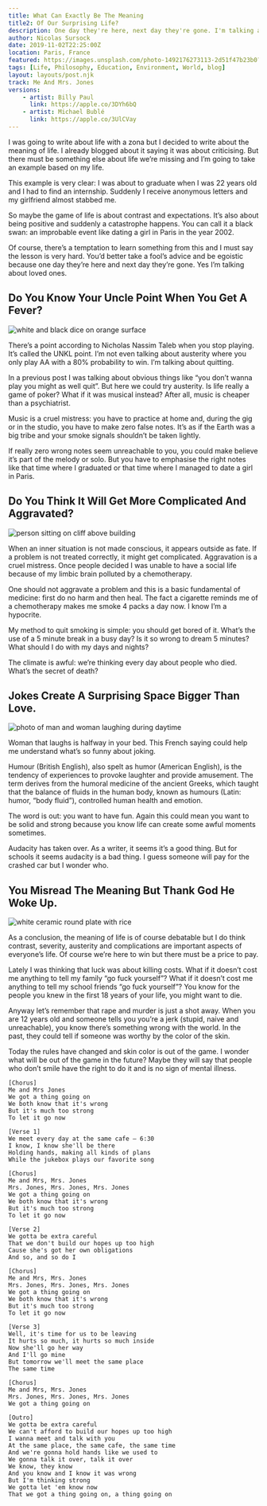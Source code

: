 ```yaml
---
title: What Can Exactly Be The Meaning 
title2: Of Our Surprising Life?
description: One day they're here, next day they're gone. I'm talking about loved ones. The game of life could be about setting correct expectations.
author: Nicolas Sursock
date: 2019-11-02T22:25:00Z
location: Paris, France
featured: https://images.unsplash.com/photo-1492176273113-2d51f47b23b0?ixlib=rb-4.0.3&ixid=MnwxMjA3fDB8MHxwaG90by1wYWdlfHx8fGVufDB8fHx8&auto=format&fit=crop
tags: [Life, Philosophy, Education, Environment, World, blog]
layout: layouts/post.njk
track: Me And Mrs. Jones
versions:
    - artist: Billy Paul
      link: https://apple.co/3DYh6bQ
    - artist: Michael Bublé
      link: https://apple.co/3UlCVay
---
```


I was going to write about life with a zona but I decided to write about the meaning of life. I already blogged about it saying it was about criticising. But there must be something else about life we’re missing and I’m going to take an example based on my life.

This example is very clear: I was about to graduate when I was 22 years old and I had to find an internship. Suddenly I receive anonymous letters and my girlfriend almost stabbed me.

So maybe the game of life is about contrast and expectations. It’s also about being positive and suddenly a catastrophe happens. You can call it a black swan: an improbable event like dating a girl in Paris in the year 2002.

Of course, there’s a temptation to learn something from this and I must say the lesson is very hard. You’d better take a fool’s advice and be egoistic because one day they’re here and next day they’re gone. Yes I’m talking about loved ones.

## Do You Know Your Uncle Point When You Get A Fever?

<aside class="md:-mr-56 md:float-right w-full md:w-2/3 md:px-8">
  <img x-intersect.once.ratio-0="$el.src = $el.dataset.src" class="rounded-lg" alt="white and black dice on orange surface" data-src="https://images.unsplash.com/photo-1585435557343-3b092031a831?ixlib=rb-4.0.3&ixid=MnwxMjA3fDB8MHxwaG90by1wYWdlfHx8fGVufDB8fHx8&auto=format&fit=crop&q=80&w=800&h=600">
</aside>

There’s a point according to Nicholas Nassim Taleb when you stop playing. It’s called the UNKL point. I’m not even talking about austerity where you only play AA with a 80% probability to win. I’m talking about quitting.

In a previous post I was talking about obvious things like “you don’t wanna play you might as well quit”. But here we could try austerity. Is life really a game of poker? What if it was musical instead? After all, music is cheaper than a psychiatrist.

Music is a cruel mistress: you have to practice at home and, during the gig or in the studio, you have to make zero false notes. It’s as if the Earth was a big tribe and your smoke signals shouldn’t be taken lightly.

If really zero wrong notes seem unreachable to you, you could make believe it’s part of the melody or solo. But you have to emphasise the right notes like that time where I graduated or that time where I managed to date a girl in Paris.

## Do You Think It Will Get More Complicated And Aggravated?

<aside class="md:-ml-56 md:float-left w-full md:w-2/3 md:px-8">
  <img x-intersect.once.ratio-0="$el.src = $el.dataset.src" class="rounded-lg" alt="person sitting on cliff above building" data-src="https://images.unsplash.com/photo-1460639763825-d45267e63cd3?ixlib=rb-4.0.3&ixid=MnwxMjA3fDB8MHxwaG90by1wYWdlfHx8fGVufDB8fHx8&auto=format&fit=crop&q=80&w=800&h=600">
</aside>

When an inner situation is not made conscious, it appears outside as fate. If a problem is not treated correctly, it might get complicated. Aggravation is a cruel mistress. Once people decided I was unable to have a social life because of my limbic brain polluted by a chemotherapy.

One should not aggravate a problem and this is a basic fundamental of medicine: first do no harm and then heal. The fact a cigarette reminds me of a chemotherapy makes me smoke 4 packs a day now. I know I’m a hypocrite.

My method to quit smoking is simple: you should get bored of it. What’s the use of a 5 minute break in a busy day? Is it so wrong to dream 5 minutes? What should I do with my days and nights?

The climate is awful: we’re thinking every day about people who died. What’s the secret of death?

## Jokes Create A Surprising Space Bigger Than Love.

<aside class="md:-mr-56 md:float-right w-full md:w-2/3 md:px-8">
  <img x-intersect.once.ratio-0="$el.src = $el.dataset.src" class="rounded-lg" alt="photo of man and woman laughing during daytime" data-src="https://images.unsplash.com/photo-1466979939565-131c4b39a51b?ixlib=rb-4.0.3&ixid=MnwxMjA3fDB8MHxwaG90by1wYWdlfHx8fGVufDB8fHx8&auto=format&fit=crop&q=80&w=800&h=600">
</aside>

Woman that laughs is halfway in your bed. This French saying could help me understand what’s so funny about joking.

Humour (British English), also spelt as humor (American English), is the tendency of experiences to provoke laughter and provide amusement. The term derives from the humoral medicine of the ancient Greeks, which taught that the balance of fluids in the human body, known as humours (Latin: humor, “body fluid”), controlled human health and emotion.

The word is out: you want to have fun. Again this could mean you want to be solid and strong because you know life can create some awful moments sometimes.

Audacity has taken over. As a writer, it seems it’s a good thing. But for schools it seems audacity is a bad thing. I guess someone will pay for the crashed car but I wonder who.

## You Misread The Meaning But Thank God He Woke Up.

<aside class="md:-ml-56 md:float-left w-full md:w-2/3 md:px-8">
  <img x-intersect.once.ratio-0="$el.src = $el.dataset.src" class="rounded-lg" alt="white ceramic round plate with rice" data-src="https://images.unsplash.com/photo-1602267927599-9205b8e2b368?ixlib=rb-4.0.3&ixid=MnwxMjA3fDB8MHxwaG90by1wYWdlfHx8fGVufDB8fHx8&auto=format&fit=crop&q=80&w=800&h=600">
</aside>

As a conclusion, the meaning of life is of course debatable but I do think contrast, severity, austerity and complications are important aspects of everyone’s life. Of course we’re here to win but there must be a price to pay.

Lately I was thinking that luck was about killing costs. What if it doesn’t cost me anything to tell my family “go fuck yourself”? What if it doesn’t cost me anything to tell my school friends “go fuck yourself”? You know for the people you knew in the first 18 years of your life, you might want to die.

Anyway let’s remember that rape and murder is just a shot away. When you are 12 years old and someone tells you you’re a jerk (stupid, naive and unreachable), you know there’s something wrong with the world. In the past, they could tell if someone was worthy by the color of the skin.

Today the rules have changed and skin color is out of the game. I wonder what will be out of the game in the future? Maybe they will say that people who don’t smile have the right to do it and is no sign of mental illness.

```
[Chorus]
Me and Mrs Jones
We got a thing going on
We both know that it's wrong
But it's much too strong
To let it go now

[Verse 1]
We meet every day at the same cafe — 6:30
I know, I know she'll be there
Holding hands, making all kinds of plans
While the jukebox plays our favorite song

[Chorus]
Me and Mrs, Mrs. Jones
Mrs. Jones, Mrs. Jones, Mrs. Jones
We got a thing going on
We both know that it's wrong
But it's much too strong
To let it go now

[Verse 2]
We gotta be extra careful
That we don't build our hopes up too high
Cause she's got her own obligations
And so, and so do I

[Chorus]
Me and Mrs, Mrs. Jones
Mrs. Jones, Mrs. Jones, Mrs. Jones
We got a thing going on
We both know that it's wrong
But it's much too strong
To let it go now

[Verse 3]
Well, it's time for us to be leaving
It hurts so much, it hurts so much inside
Now she'll go her way
And I'll go mine
But tomorrow we'll meet the same place
The same time

[Chorus]
Me and Mrs, Mrs. Jones
Mrs. Jones, Mrs. Jones, Mrs. Jones
We got a thing going on

[Outro]
We gotta be extra careful
We can't afford to build our hopes up too high
I wanna meet and talk with you
At the same place, the same cafe, the same time
And we're gonna hold hands like we used to
We gonna talk it over, talk it over
We know, they know
And you know and I know it was wrong
But I'm thinking strong
We gotta let 'em know now
That we got a thing going on, a thing going on
```
